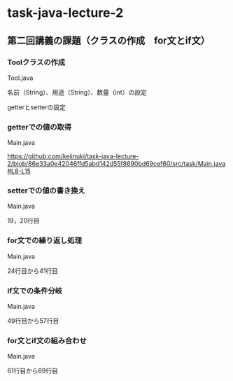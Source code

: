# task-java-lecture-2

## 第二回講義の課題（クラスの作成　for文とif文）

### Toolクラスの作成
 Tool.java
  
 名前（String）、用途（String）、数量（int）の設定
 
 getterとsetterの設定
  
### getterでの値の取得
 Main.java
 
 https://github.com/keiinuki/task-java-lecture-2/blob/86e33a0e42046ffd5abd142d55f8690bd69cef60/src/task/Main.java#L8-L15
 
### setterでの値の書き換え
 Main.java
 
 19，20行目
 
### for文での繰り返し処理
 Main.java
 
 24行目から41行目

### if文での条件分岐
 Main.java
 
 49行目から57行目
 
### for文とif文の組み合わせ
 Main.java
 
 61行目から69行目

